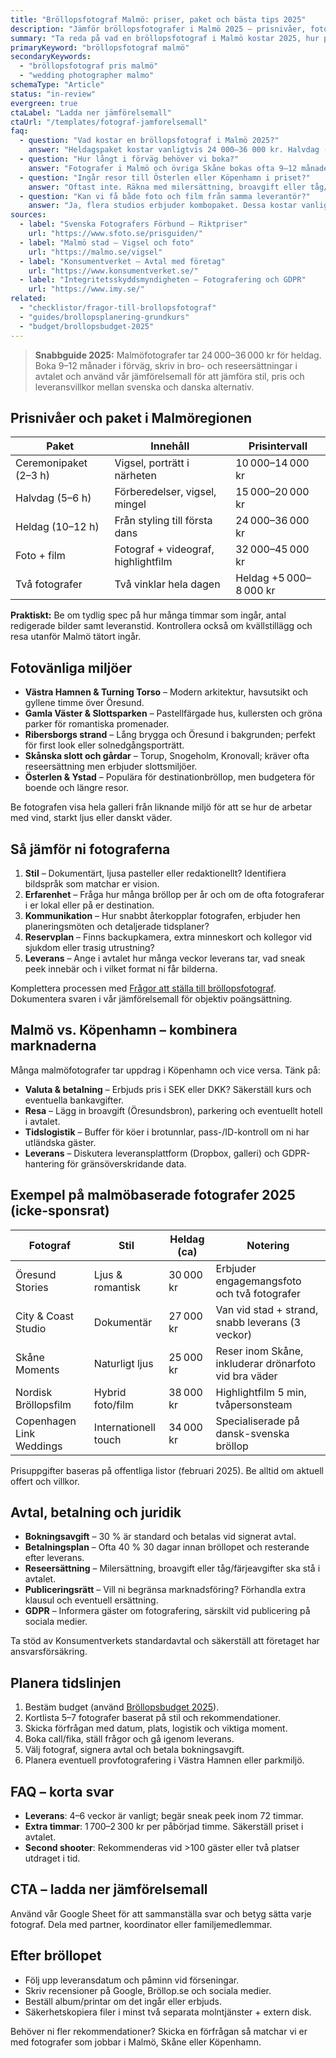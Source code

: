 ```yaml
---
title: "Bröllopsfotograf Malmö: priser, paket och bästa tips 2025"
description: "Jämför bröllopsfotografer i Malmö 2025 – prisnivåer, fotoplatser och checklistor för att boka rätt fotograf."
summary: "Ta reda på vad en bröllopsfotograf i Malmö kostar 2025, hur paketen ser ut och hur du säkrar avtal för Öresundsnära bröllop."
primaryKeyword: "bröllopsfotograf malmö"
secondaryKeywords:
  - "bröllopsfotograf pris malmö"
  - "wedding photographer malmo"
schemaType: "Article"
status: "in-review"
evergreen: true
ctaLabel: "Ladda ner jämförelsemall"
ctaUrl: "/templates/fotograf-jamforelsemall"
faq:
  - question: "Vad kostar en bröllopsfotograf i Malmö 2025?"
    answer: "Heldagspaket kostar vanligtvis 24 000–36 000 kr. Halvdag (5–6 timmar) ligger mellan 15 000 och 20 000 kr medan kortare ceremonipaket startar runt 10 000 kr."
  - question: "Hur långt i förväg behöver vi boka?"
    answer: "Fotografer i Malmö och övriga Skåne bokas ofta 9–12 månader i förväg för sommardatum. Boka så snart ni har lokal och datum klara."
  - question: "Ingår resor till Österlen eller Köpenhamn i priset?"
    answer: "Oftast inte. Räkna med milersättning, broavgift eller tåg/färjeavgifter när ni gifter er utanför Malmö stad. För Köpenhamn tillkommer ibland tolkat tidsplan och tull."
  - question: "Kan vi få både foto och film från samma leverantör?"
    answer: "Ja, flera studios erbjuder kombopaket. Dessa kostar vanligtvis 8 000–12 000 kr mer än renodlade fotopaket beroende på filmens längd och redigering."
sources:
  - label: "Svenska Fotografers Förbund – Riktpriser"
    url: "https://www.sfoto.se/prisguiden/"
  - label: "Malmö stad – Vigsel och foto"
    url: "https://malmo.se/vigsel"
  - label: "Konsumentverket – Avtal med företag"
    url: "https://www.konsumentverket.se/"
  - label: "Integritetsskyddsmyndigheten – Fotografering och GDPR"
    url: "https://www.imy.se/"
related:
  - "checklistor/fragor-till-brollopsfotograf"
  - "guides/brollopsplanering-grundkurs"
  - "budget/brollopsbudget-2025"
---
```


> **Snabbguide 2025:** Malmöfotografer tar 24 000–36 000 kr för heldag. Boka 9–12 månader i förväg, skriv in bro- och reseersättningar i avtalet och använd vår jämförelsemall för att jämföra stil, pris och leveransvillkor mellan svenska och danska alternativ.

## Prisnivåer och paket i Malmöregionen

| Paket                 | Innehåll                            | Prisintervall          |
| --------------------- | ----------------------------------- | ---------------------- |
| Ceremonipaket (2–3 h) | Vigsel, porträtt i närheten         | 10 000–14 000 kr       |
| Halvdag (5–6 h)       | Förberedelser, vigsel, mingel       | 15 000–20 000 kr       |
| Heldag (10–12 h)      | Från styling till första dans       | 24 000–36 000 kr       |
| Foto + film           | Fotograf + videograf, highlightfilm | 32 000–45 000 kr       |
| Två fotografer        | Två vinklar hela dagen              | Heldag +5 000–8 000 kr |

**Praktiskt:** Be om tydlig spec på hur många timmar som ingår, antal redigerade bilder samt leveranstid. Kontrollera också om kvällstillägg och resa utanför Malmö tätort ingår.

## Fotovänliga miljöer

- **Västra Hamnen & Turning Torso** – Modern arkitektur, havsutsikt och gyllene timme över Öresund.
- **Gamla Väster & Slottsparken** – Pastellfärgade hus, kullersten och gröna parker för romantiska promenader.
- **Ribersborgs strand** – Lång brygga och Öresund i bakgrunden; perfekt för first look eller solnedgångsporträtt.
- **Skånska slott och gårdar** – Torup, Snogeholm, Kronovall; kräver ofta reseersättning men erbjuder slottsmiljöer.
- **Österlen & Ystad** – Populära för destinationbröllop, men budgetera för boende och längre resor.

Be fotografen visa hela galleri från liknande miljö för att se hur de arbetar med vind, starkt ljus eller danskt väder.

## Så jämför ni fotograferna

1. **Stil** – Dokumentärt, ljusa pasteller eller redaktionellt? Identifiera bildspråk som matchar er vision.
2. **Erfarenhet** – Fråga hur många bröllop per år och om de ofta fotograferar i er lokal eller på er destination.
3. **Kommunikation** – Hur snabbt återkopplar fotografen, erbjuder hen planeringsmöten och detaljerade tidsplaner?
4. **Reservplan** – Finns backupkamera, extra minneskort och kollegor vid sjukdom eller trasig utrustning?
5. **Leverans** – Ange i avtalet hur många veckor leverans tar, vad sneak peek innebär och i vilket format ni får bilderna.

Komplettera processen med [Frågor att ställa till bröllopsfotograf](/checklistor/fragor-till-brollopsfotograf/). Dokumentera svaren i vår jämförelsemall för objektiv poängsättning.

## Malmö vs. Köpenhamn – kombinera marknaderna

Många malmöfotografer tar uppdrag i Köpenhamn och vice versa. Tänk på:

- **Valuta & betalning** – Erbjuds pris i SEK eller DKK? Säkerställ kurs och eventuella bankavgifter.
- **Resa** – Lägg in broavgift (Öresundsbron), parkering och eventuellt hotell i avtalet.
- **Tidslogistik** – Buffer för köer i brotunnlar, pass-/ID-kontroll om ni har utländska gäster.
- **Leverans** – Diskutera leveransplattform (Dropbox, galleri) och GDPR-hantering för gränsöverskridande data.

## Exempel på malmöbaserade fotografer 2025 (icke-sponsrat)

| Fotograf                 | Stil                 | Heldag (ca) | Notering                                              |
| ------------------------ | -------------------- | ----------- | ----------------------------------------------------- |
| Öresund Stories          | Ljus & romantisk     | 30 000 kr   | Erbjuder engagemangsfoto och två fotografer           |
| City & Coast Studio      | Dokumentär           | 27 000 kr   | Van vid stad + strand, snabb leverans (3 veckor)      |
| Skåne Moments            | Naturligt ljus       | 25 000 kr   | Reser inom Skåne, inkluderar drönarfoto vid bra väder |
| Nordisk Bröllopsfilm     | Hybrid foto/film     | 38 000 kr   | Highlightfilm 5 min, tvåpersonsteam                   |
| Copenhagen Link Weddings | Internationell touch | 34 000 kr   | Specialiserade på dansk-svenska bröllop               |

Prisuppgifter baseras på offentliga listor (februari 2025). Be alltid om aktuell offert och villkor.

## Avtal, betalning och juridik

- **Bokningsavgift** – 30 % är standard och betalas vid signerat avtal.
- **Betalningsplan** – Ofta 40 % 30 dagar innan bröllopet och resterande efter leverans.
- **Reseersättning** – Milersättning, broavgift eller tåg/färjeavgifter ska stå i avtalet.
- **Publiceringsrätt** – Vill ni begränsa marknadsföring? Förhandla extra klausul och eventuell ersättning.
- **GDPR** – Informera gäster om fotografering, särskilt vid publicering på sociala medier.

Ta stöd av Konsumentverkets standardavtal och säkerställ att företaget har ansvarsförsäkring.

## Planera tidslinjen

1. Bestäm budget (använd [Bröllopsbudget 2025](/budget/brollopsbudget-2025/)).
2. Kortlista 5–7 fotografer baserat på stil och rekommendationer.
3. Skicka förfrågan med datum, plats, logistik och viktiga moment.
4. Boka call/fika, ställ frågor och gå igenom leverans.
5. Välj fotograf, signera avtal och betala bokningsavgift.
6. Planera eventuell provfotografering i Västra Hamnen eller parkmiljö.

## FAQ – korta svar

- **Leverans**: 4–6 veckor är vanligt; begär sneak peek inom 72 timmar.
- **Extra timmar**: 1 700–2 300 kr per påbörjad timme. Säkerställ priset i avtalet.
- **Second shooter**: Rekommenderas vid >100 gäster eller två platser utdraget i tid.

## CTA – ladda ner jämförelsemall

Använd vår Google Sheet för att sammanställa svar och betyg sätta varje fotograf. Dela med partner, koordinator eller familjemedlemmar.

## Efter bröllopet

- Följ upp leveransdatum och påminn vid förseningar.
- Skriv recensioner på Google, Bröllop.se och sociala medier.
- Beställ album/printar om det ingår eller erbjuds.
- Säkerhetskopiera filer i minst två separata molntjänster + extern disk.

Behöver ni fler rekommendationer? Skicka en förfrågan så matchar vi er med fotografer som jobbar i Malmö, Skåne eller Köpenhamn.
